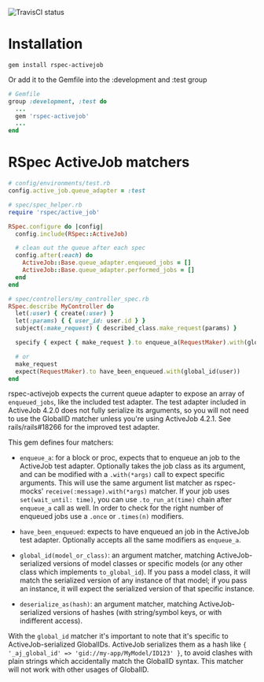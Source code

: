 ![TravisCI status](https://travis-ci.org/gocardless/rspec-activejob.svg?branch=master)
# Installation

```gem install rspec-activejob ```

Or add it to the Gemfile into the :development and :test group

```ruby
# Gemfile
group :development, :test do
  ...
  gem 'rspec-activejob'
  ...
end
```

# RSpec ActiveJob matchers

```ruby
# config/environments/test.rb
config.active_job.queue_adapter = :test

# spec/spec_helper.rb
require 'rspec/active_job'

RSpec.configure do |config|
  config.include(RSpec::ActiveJob)

  # clean out the queue after each spec
  config.after(:each) do
    ActiveJob::Base.queue_adapter.enqueued_jobs = []
    ActiveJob::Base.queue_adapter.performed_jobs = []
  end
end

# spec/controllers/my_controller_spec.rb
RSpec.describe MyController do
  let(:user) { create(:user) }
  let(:params) { { user_id: user.id } }
  subject(:make_request) { described_class.make_request(params) }

  specify { expect { make_request }.to enqueue_a(RequestMaker).with(global_id(user)) }

  # or
  make_request
  expect(RequestMaker).to have_been_enqueued.with(global_id(user))
end
```

rspec-activejob expects the current queue adapter to expose an array of `enqueued_jobs`, like the included
test adapter. The test adapter included in ActiveJob 4.2.0 does not fully serialize its arguments, so you
will not need to use the GlobalID matcher unless you're using ActiveJob 4.2.1. See rails/rails#18266 for
the improved test adapter.

This gem defines four matchers:

* `enqueue_a`: for a block or proc, expects that to enqueue an job to the ActiveJob test adapter. Optionally
  takes the job class as its argument, and can be modified with a `.with(*args)` call to expect specific arguments.
  This will use the same argument list matcher as rspec-mocks' `receive(:message).with(*args)` matcher.
  If your job uses `set(wait_until: time)`, you can use `.to_run_at(time)` chain after `enqueue_a` call as well.
  In order to check for the right number of enqueued jobs use a `.once` or `.times(n)` modifiers.

* `have_been_enqueued`: expects to have enqueued an job in the ActiveJob test adapter. Optionally accepts all the
  same modifiers as `enqueue_a`.

* `global_id(model_or_class)`: an argument matcher, matching ActiveJob-serialized versions of model classes or
  specific models (or any other class which implements `to_global_id`). If you pass a model class, it will match
  the serialized version of any instance of that model; if you pass an instance, it will expect the serialized
  version of that specific instance.

* `deserialize_as(hash)`: an argument matcher, matching ActiveJob-serialized versions of hashes (with
  string/symbol keys, or with indifferent access).

With the `global_id` matcher it's important to note that it's specific to ActiveJob-serialized GlobalIDs.
ActiveJob serializes them as a hash like `{ '_aj_global_id' => 'gid://my-app/MyModel/ID123' }`, to avoid
clashes with plain strings which accidentally match the GlobalID syntax. This matcher will not work with
other usages of GlobalID.
